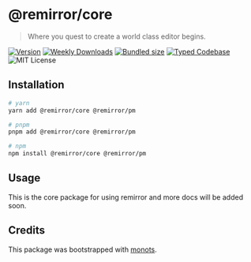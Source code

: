 # @remirror/core

> Where you quest to create a world class editor begins.

[![Version][version]][npm] [![Weekly Downloads][downloads-badge]][npm]
[![Bundled size][size-badge]][size] [![Typed Codebase][typescript]](./src/index.ts)
![MIT License][license]

[version]: https://flat.badgen.net/npm/v/@remirror/core
[npm]: https://npmjs.com/package/@remirror/core
[license]: https://flat.badgen.net/badge/license/MIT/purple
[size]: https://bundlephobia.com/result?p=@remirror/core
[size-badge]: https://flat.badgen.net/bundlephobia/minzip/@remirror/core
[typescript]: https://flat.badgen.net/badge/icon/TypeScript?icon=typescript&label
[downloads-badge]: https://badgen.net/npm/dw/@remirror/core/red?icon=npm

## Installation

```bash
# yarn
yarn add @remirror/core @remirror/pm

# pnpm
pnpm add @remirror/core @remirror/pm

# npm
npm install @remirror/core @remirror/pm
```

## Usage

This is the core package for using remirror and more docs will be added soon.

## Credits

This package was bootstrapped with [monots].

[monots]: https://github.com/monots/monots
